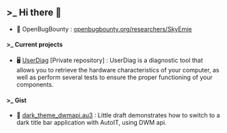 ## >_ Hi there 👋
- 🐞 OpenBugBounty : [openbugbounty.org/researchers/SkyEmie](https://www.openbugbounty.org/researchers/SkyEmie/)
  
#### >_ Current projects
  
- 🖥 [UserDiag](https://userdiag.com) [Private repository] : UserDiag is a diagnostic tool that allows you to retrieve the hardware characteristics of your computer, as well as perform several tests to ensure the proper functioning of your components.
  
#### >_ Gist
  
- 💙 [dark_theme_dwmapi.au3](https://gist.github.com/SkyEmie/34cbf48d89b1908648e1b44bc72dc092) : Little draft demonstrates how to switch to a dark title bar application with AutoIT, using DWM api.
